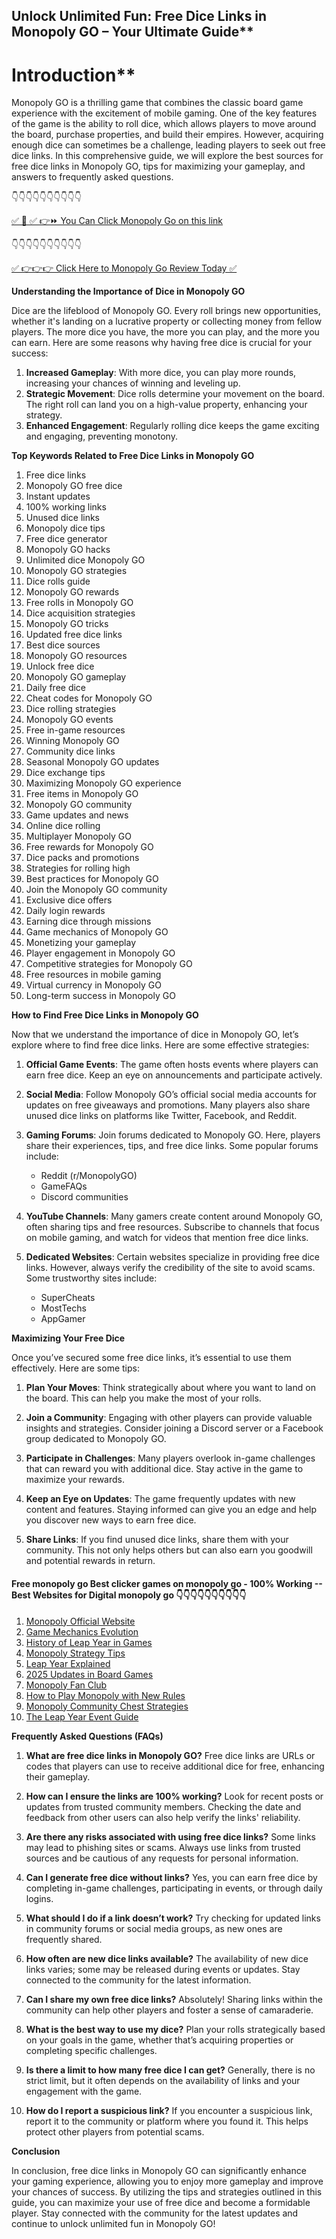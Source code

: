 ## Unlock Unlimited Fun: Free Dice Links in Monopoly GO – Your Ultimate Guide**

# Introduction**

Monopoly GO is a thrilling game that combines the classic board game experience with the excitement of mobile gaming. One of the key features of the game is the ability to roll dice, which allows players to move around the board, purchase properties, and build their empires. However, acquiring enough dice can sometimes be a challenge, leading players to seek out free dice links. In this comprehensive guide, we will explore the best sources for free dice links in Monopoly GO, tips for maximizing your gameplay, and answers to frequently asked questions.

 👇👇👇👇👇👇👇👇👇👇

[✅ 📌 ✅ 👉⏩ You Can Click Monopoly Go on this link](https://sthcodes.com/monopoly-go/)

 👇👇👇👇👇👇👇👇👇👇

[✅ 👉👉👉 Click Here to Monopoly Go Review  Today ✅](https://sthcodes.com/monopoly-go/)

**Understanding the Importance of Dice in Monopoly GO**

Dice are the lifeblood of Monopoly GO. Every roll brings new opportunities, whether it's landing on a lucrative property or collecting money from fellow players. The more dice you have, the more you can play, and the more you can earn. Here are some reasons why having free dice is crucial for your success:

1. **Increased Gameplay**: With more dice, you can play more rounds, increasing your chances of winning and leveling up.
2. **Strategic Movement**: Dice rolls determine your movement on the board. The right roll can land you on a high-value property, enhancing your strategy.
3. **Enhanced Engagement**: Regularly rolling dice keeps the game exciting and engaging, preventing monotony.

**Top Keywords Related to Free Dice Links in Monopoly GO**

1. Free dice links
2. Monopoly GO free dice
3. Instant updates
4. 100% working links
5. Unused dice links
6. Monopoly dice tips
7. Free dice generator
8. Monopoly GO hacks
9. Unlimited dice Monopoly GO
10. Monopoly GO strategies
11. Dice rolls guide
12. Monopoly GO rewards
13. Free rolls in Monopoly GO
14. Dice acquisition strategies
15. Monopoly GO tricks
16. Updated free dice links
17. Best dice sources
18. Monopoly GO resources
19. Unlock free dice
20. Monopoly GO gameplay
21. Daily free dice
22. Cheat codes for Monopoly GO
23. Dice rolling strategies
24. Monopoly GO events
25. Free in-game resources
26. Winning Monopoly GO
27. Community dice links
28. Seasonal Monopoly GO updates
29. Dice exchange tips
30. Maximizing Monopoly GO experience
31. Free items in Monopoly GO
32. Monopoly GO community
33. Game updates and news
34. Online dice rolling
35. Multiplayer Monopoly GO
36. Free rewards for Monopoly GO
37. Dice packs and promotions
38. Strategies for rolling high
39. Best practices for Monopoly GO
40. Join the Monopoly GO community
41. Exclusive dice offers
42. Daily login rewards
43. Earning dice through missions
44. Game mechanics of Monopoly GO
45. Monetizing your gameplay
46. Player engagement in Monopoly GO
47. Competitive strategies for Monopoly GO
48. Free resources in mobile gaming
49. Virtual currency in Monopoly GO
50. Long-term success in Monopoly GO

**How to Find Free Dice Links in Monopoly GO**

Now that we understand the importance of dice in Monopoly GO, let’s explore where to find free dice links. Here are some effective strategies:

1. **Official Game Events**: The game often hosts events where players can earn free dice. Keep an eye on announcements and participate actively.
  
2. **Social Media**: Follow Monopoly GO’s official social media accounts for updates on free giveaways and promotions. Many players also share unused dice links on platforms like Twitter, Facebook, and Reddit.

3. **Gaming Forums**: Join forums dedicated to Monopoly GO. Here, players share their experiences, tips, and free dice links. Some popular forums include:
   - Reddit (r/MonopolyGO)
   - GameFAQs
   - Discord communities

4. **YouTube Channels**: Many gamers create content around Monopoly GO, often sharing tips and free resources. Subscribe to channels that focus on mobile gaming, and watch for videos that mention free dice links.

5. **Dedicated Websites**: Certain websites specialize in providing free dice links. However, always verify the credibility of the site to avoid scams. Some trustworthy sites include:
   - SuperCheats
   - MostTechs
   - AppGamer

**Maximizing Your Free Dice**

Once you’ve secured some free dice links, it’s essential to use them effectively. Here are some tips:

1. **Plan Your Moves**: Think strategically about where you want to land on the board. This can help you make the most of your rolls.

2. **Join a Community**: Engaging with other players can provide valuable insights and strategies. Consider joining a Discord server or a Facebook group dedicated to Monopoly GO.

3. **Participate in Challenges**: Many players overlook in-game challenges that can reward you with additional dice. Stay active in the game to maximize your rewards.

4. **Keep an Eye on Updates**: The game frequently updates with new content and features. Staying informed can give you an edge and help you discover new ways to earn free dice.

5. **Share Links**: If you find unused dice links, share them with your community. This not only helps others but can also earn you goodwill and potential rewards in return.

 #### Free monopoly go Best clicker games on monopoly go - 100% Working --**Best Websites for Digital monopoly go** 👇👇👇👇👇👇👇👇👇👇

1. [Monopoly Official Website](https://sthcodes.com/monopoly-go/)
2. [Game Mechanics Evolution](https://sthcodes.com/monopoly-go/)
3. [History of Leap Year in Games](https://sthcodes.com/monopoly-go/)
4. [Monopoly Strategy Tips](https://sthcodes.com/monopoly-go/)
5. [Leap Year Explained](https://sthcodes.com/monopoly-go/)
6. [2025 Updates in Board Games](https://sthcodes.com/monopoly-go/)
7. [Monopoly Fan Club](https://sthcodes.com/monopoly-go/)
8. [How to Play Monopoly with New Rules](https://sthcodes.com/monopoly-go/)
9. [Monopoly Community Chest Strategies](https://sthcodes.com/monopoly-go/)
10. [The Leap Year Event Guide](https://sthcodes.com/monopoly-go/)

**Frequently Asked Questions (FAQs)**

1. **What are free dice links in Monopoly GO?**
   Free dice links are URLs or codes that players can use to receive additional dice for free, enhancing their gameplay.

2. **How can I ensure the links are 100% working?**
   Look for recent posts or updates from trusted community members. Checking the date and feedback from other users can also help verify the links' reliability.

3. **Are there any risks associated with using free dice links?**
   Some links may lead to phishing sites or scams. Always use links from trusted sources and be cautious of any requests for personal information.

4. **Can I generate free dice without links?**
   Yes, you can earn free dice by completing in-game challenges, participating in events, or through daily logins.

5. **What should I do if a link doesn’t work?**
   Try checking for updated links in community forums or social media groups, as new ones are frequently shared.

6. **How often are new dice links available?**
   The availability of new dice links varies; some may be released during events or updates. Stay connected to the community for the latest information.

7. **Can I share my own free dice links?**
   Absolutely! Sharing links within the community can help other players and foster a sense of camaraderie.

8. **What is the best way to use my dice?**
   Plan your rolls strategically based on your goals in the game, whether that’s acquiring properties or completing specific challenges.

9. **Is there a limit to how many free dice I can get?**
   Generally, there is no strict limit, but it often depends on the availability of links and your engagement with the game.

10. **How do I report a suspicious link?**
    If you encounter a suspicious link, report it to the community or platform where you found it. This helps protect other players from potential scams.

**Conclusion**

In conclusion, free dice links in Monopoly GO can significantly enhance your gaming experience, allowing you to enjoy more gameplay and improve your chances of success. By utilizing the tips and strategies outlined in this guide, you can maximize your use of free dice and become a formidable player. Stay connected with the community for the latest updates and continue to unlock unlimited fun in Monopoly GO!